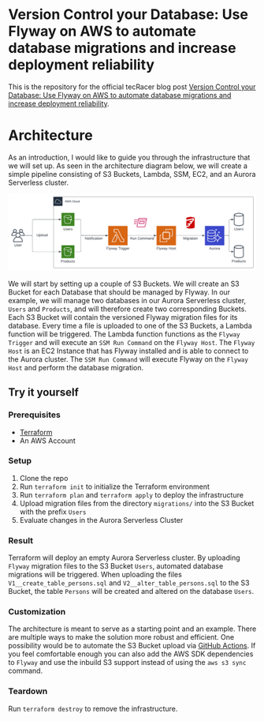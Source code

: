 # Version Control your Database: Use Flyway on AWS to automate database migrations and increase deployment reliability

This is the repository for the official tecRacer blog post [Version Control your Database: Use Flyway on AWS to automate database migrations and increase deployment reliability]().

# Architecture

As an introduction, I would like to guide you through the infrastructure that we will set up. As seen in the architecture diagram below, we will create a simple pipeline consisting of S3 Buckets, Lambda, SSM, EC2, and an Aurora Serverless cluster.

![architecture](media/architecture.png)

We will start by setting up a couple of S3 Buckets. We will create an S3 Bucket for each Database that should be managed by Flyway. In our example, we will manage two databases in our Aurora Serverless cluster, `Users` and `Products`, and will therefore create two corresponding Buckets. Each S3 Bucket will contain the versioned Flyway migration files for its database. Every time a file is uploaded to one of the S3 Buckets, a Lambda function will be triggered. The Lambda function functions as the `Flyway Trigger` and will execute an `SSM Run Command` on the `Flyway Host`. The `Flyway Host` is an EC2 Instance that has Flyway installed and is able to connect to the Aurora cluster. The `SSM Run Command` will execute Flyway on the `Flyway Host` and perform the database migration.

## Try it yourself

### Prerequisites

- [Terraform](https://developer.hashicorp.com/terraform/downloads)
- An AWS Account

### Setup

1. Clone the repo
2. Run `terraform init` to initialize the Terraform environment
3. Run `terraform plan` and `terraform apply` to deploy the infrastructure
4. Upload migration files from the directory `migrations/` into the S3 Bucket with the prefix `Users`
5. Evaluate changes in the Aurora Serverless Cluster

### Result

Terraform will deploy an empty Aurora Serverless cluster. By uploading `Flyway` migration files to the S3 Bucket `Users`, automated database migrations will be triggered. When uploading the files `V1__create_table_persons.sql` and `V2__alter_table_persons.sql` to the S3 Bucket, the table `Persons` will be created and altered on the database `Users`.

### Customization

The architecture is meant to serve as a starting point and an example. There are multiple ways to make the solution more robust and efficient. One possibility would be to automate the S3 Bucket upload via [GitHub Actions](). If you feel comfortable enough you can also add the AWS SDK dependencies to `Flyway` and use the inbuild S3 support instead of using the `aws s3 sync` command.

### Teardown

Run `terraform destroy` to remove the infrastructure.
